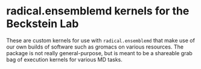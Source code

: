 # radical.ensemblemd kernels for the Beckstein Lab

These are custom kernels for use with `radical.ensemblemd` that make use of our own
builds of software such as gromacs on various resources. The package is
not really general-purpose, but is meant to be a shareable grab bag of execution
kernels for various MD tasks.
